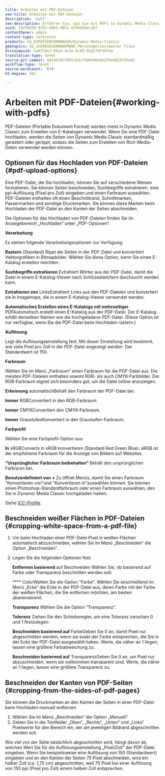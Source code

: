 ```yaml
---
title: Arbeiten mit PDF-Dateien
seo-title: Arbeiten mit PDF-Dateien
description: 'null'
seo-description: Erfahren Sie, wie Sie mit PDFs in Dynamic Media Classic arbeiten.
uuid: 26d70d28-9393-49b1-9051-d70456deca67
contentOwner: admin
content-type: reference
products: SG_EXPERIENCEMANAGER/Dynamic-Media-Classic
geptopics: SG_SCENESEVENONDEMAND_PK/categories/master_files
discoiquuid: 5a073de3-6b1d-4c3e-8c03-9182f9f3874a
translation-type: tm+mt
source-git-commit: 9424b392f85536dc75083d0ade255e4824755ed1
workflow-type: tm+mt
source-wordcount: '674'
ht-degree: 56%

---
```



# Arbeiten mit PDF-Dateien{#working-with-pdfs}

PDF-Dateien (Portable Dokument Format) werden meist in Dynamic Media Classic zum Erstellen von E-Katalogen verwendet. Wenn Sie eine PDF-Datei hochladen, werden die Seiten von Dynamic Media Classic standardmäßig gerastert oder gerippt, sodass die Seiten zum Erstellen von Rich-Media-Daten verwendet werden können.

## Optionen für das Hochladen von PDF-Dateien {#pdf-upload-options}

Eine PDF-Datei, die Sie hochladen, können Sie auf verschiedene Weisen formatieren. Sie können Seiten beschneiden, Suchbegriffe extrahieren, eine ppi-Auflösung (Pixel pro Zoll) eingeben und einen Farbraum auswählen. PDF-Dateien enthalten oft einen Beschnittrand, Schnittmarken, Passermarken und sonstige Druckmarken. Sie können diese Marken beim Hochladen der PDF-Datei an den Kanten der Seiten abschneiden.

Die Optionen für das Hochladen von PDF-Dateien finden Sie im Anzeigebereich „Hochladen“ unter „PDF-Optionen“.

**Verarbeitung**

Es stehen folgende Verarbeitungsoptionen zur Verfügung:

**Rastern**  (Standard) Rippt die Seiten in der PDF-Datei und konvertiert Vektorgrafiken in Bitmapbilder. Wählen Sie diese Option, wenn Sie einen E-Katalog erstellen möchten.

**Suchbegriffe extrahieren** Extrahiert Wörter aus der PDF-Datei, damit die Datei in einem E-Katalog-Viewer nach Schlüsselwörtern durchsucht werden kann.

**Extrahieren von** LinksExtrahiert Links aus den PDF-Dateien und konvertiert sie in Imagemaps, die in einem E-Katalog-Viewer verwendet werden.

**Automatisches Erstellen eines E-Katalogs mit mehrseitiger** PDFAutomatisch erstellt einen E-Katalog aus der PDF-Datei. Der E-Katalog erhält denselben Namen wie die hochgeladene PDF-Datei. (Diese Option ist nur verfügbar, wenn Sie die PDF-Datei beim Hochladen rastern.)

**Auflösung**

Legt die Auflösungseinstellung fest. Mit dieser Einstellung wird bestimmt, wie viele Pixel pro Zoll in der PDF-Datei angezeigt werden. Der Standardwert ist 150.

**Farbraum**

Wählen Sie im Menü „Farbraum“ einen Farbraum für die PDF-Datei aus. Die meisten PDF-Dateien enthalten sowohl RGB- als auch CMYK-Farbbilder. Der RGB-Farbraum eignet sich besonders gut, um die Datei online anzuzeigen.

**Erkennung** automatischBehält den Farbraum der PDF-Datei bei.

**Immer** RGBConvertiert in den RGB-Farbraum.

**Immer** CMYKConvertiert den CMYK-Farbraum.

**Immer** GraustufenKonvertiert in den Graustufen-Farbraum.

**Farbprofil**

Wählen Sie eine Farbprofil-Option aus:

**In** sRGBConverts in sRGB konvertieren (Standard Red Green Blue). sRGB ist der empfohlene Farbraum für die Anzeige von Bildern auf Websites.

**&quot;Ursprünglicher Farbraum beibehalten&quot;** Behält den ursprünglichen Farbraum bei.

**Benutzerdefiniert von >** Zu öffnet Menüs, damit Sie einen Farbraum &quot;Konvertieren von&quot;und &quot;Konvertieren in&quot;auswählen können. Sie können einen Photoshop-Standardfarbraum oder einen Farbraum auswählen, den Sie in Dynamic Media Classic hochgeladen haben.

Siehe [ICC-Profile](icc-profiles.md#icc_profiles).

## Beschneiden weißer Flächen in PDF-Dateien  {#cropping-white-space-from-a-pdf-file}

1. Um beim Hochladen einer PDF-Datei Pixel in weißen Flächen automatisch abzuschneiden, wählen Sie im Menü „Beschneiden“ die Option „Beschneiden“.
1. Legen Sie die folgenden Optionen fest:

   **Entfernen basierend** auf Beschneiden Wählen Sie, ob basierend auf Farbe oder Transparenz beschnitten werden soll:

   **** ColorWählen Sie die Option &quot;Farbe&quot;. Wählen Sie anschließend im Menü „Ecke“ die Ecke in der PDF-Datei aus, deren Farbe mit der Farbe der weißen Flächen, die Sie entfernen möchten, am besten übereinstimmt.

   **Transparenz** Wählen Sie die Option &quot;Transparenz&quot;.

   **Toleranz** Ziehen Sie den Schieberegler, um eine Toleranz zwischen 0 und 1 festzulegen:

   **Beschneiden basierend auf** FarbeGeben Sie 0 an, damit Pixel nur abgeschnitten werden, wenn sie exakt der Farbe entsprechen, die Sie in der Ecke der PDF-Datei ausgewählt haben. Werte, die näher an 1 liegen, lassen eine größere Farbabweichung zu.

   **Beschneiden basierend auf** TransparenzGeben Sie 0 an, um Pixel nur abzuschneiden, wenn sie vollkommen transparent sind. Werte, die näher an 1 liegen, lassen eine größere Transparenz zu.

## Beschneiden der Kanten von PDF-Seiten {#cropping-from-the-sides-of-pdf-pages}

Sie können die Druckmarken an den Kanten der Seiten in einer PDF-Datei beim Hochladen manuell entfernen.

1. Wählen Sie im Menü „Beschneiden“ die Option „Manuell“.
1. Geben Sie in die Textfelder „Oben“, „Rechts“, „Unten“ und „Links“ Pixelwerte für den Bereich ein, der am jeweiligen Bildrand abgeschnitten werden soll.

Wie viel von der Seite tatsächlich abgeschnitten wird, hängt davon ab, welchen Wert Sie für die Auflösungseinstellung „Pixel/Zoll“ der PDF-Datei eingeben. Wenn Sie beispielsweise eine Auflösung von 150 (Standardwert) eingeben und an den Kanten der Seiten 75 Pixel abschneiden, wird ein halber Zoll (ca. 1,75 cm) abgeschnitten, weil 75 Pixel bei einer Auflösung von 150 ppi (Pixel pro Zoll) einem halben Zoll entsprechen.
